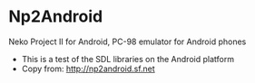 # Np2Android
Neko Project II for Android, PC-98 emulator for Android phones</br>
* This is a test of the SDL libraries on the Android platform
* Copy from: http://np2android.sf.net

